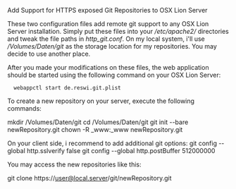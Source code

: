 Add Support for HTTPS exposed Git Repositories to OSX Lion Server

These two configuration files add remote git support to any OSX Lion Server installation. Simply put these files into your _/etc/apache2/_ directories and tweak the file paths in _http_git.conf_. On my local system, i'll use _/Volumes/Daten/git_ as the storage location for my repositories. You may decide to use another place.

After you made your modifications on these files, the web application should be started using the following command on your OSX Lion Server:

      webappctl start de.reswi.git.plist

To create a new repository on your server, execute the following commands:

   mkdir /Volumes/Daten/git
   cd /Volumes/Daten/git
   git init --bare newRepository.git
   chown -R _www:_www newRepository.git

On your client side, i recommend to add additional git options:
   git config --global http.sslverify false
   git config --global http.postBuffer 512000000

You may access the new repositories like this:
   
   git clone https://user@local.server/git/newRepository.git

